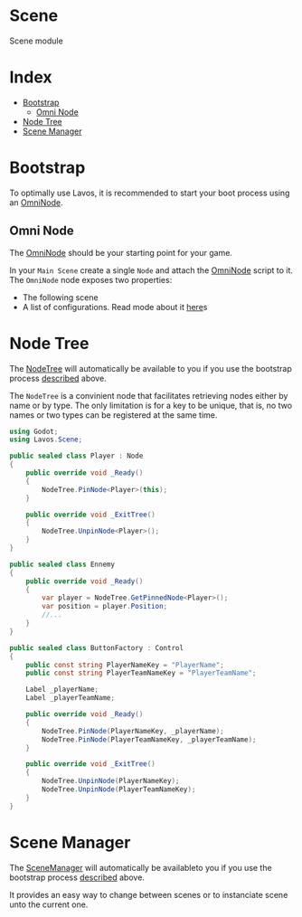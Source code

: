 # Scene

Scene module

# Index

* [Bootstrap](#bootstrap)
    * [Omni Node](#omni-node)
* [Node Tree](#node-tree)
* [Scene Manager](#scene-manager)

# Bootstrap

To optimally use Lavos, it is recommended to start your boot process using an [OmniNode](./OmniNode.cs).

## Omni Node

The [OmniNode](./OmniNode.cs) should be your starting point for your game.

In your `Main Scene` create a single `Node` and attach the [OmniNode](./OmniNode.cs) script to it.
The `OmniNode` node exposes two properties:
* The following scene
* A list of configurations. Read mode about it [here](../dependency/README.md)s

# Node Tree

The [NodeTree](./NodeTree.cs) will automatically be available to you if you
use the bootstrap process [described](#bootstrap) above.

The `NodeTree` is a convinient node that facilitates retrieving nodes
either by name or by type. The only limitation is for a key to be unique,
that is, no two names or two types can be registered at the same time.

```c#
using Godot;
using Lavos.Scene;

public sealed class Player : Node
{
    public override void _Ready()
    {
        NodeTree.PinNode<Player>(this);
    }

    public override void _ExitTree()
    {
        NodeTree.UnpinNode<Player>();
    }
}

public sealed class Ennemy
{
    public override void _Ready()
    {
        var player = NodeTree.GetPinnedNode<Player>();
        var position = player.Position;
        //...
    }
}

public sealed class ButtonFactory : Control
{
    public const string PlayerNameKey = "PlayerName";
    public const string PlayerTeamNameKey = "PlayerTeamName";

    Label _playerName;
    Label _playerTeamName;

    public override void _Ready()
    {
        NodeTree.PinNode(PlayerNameKey, _playerName);
        NodeTree.PinNode(PlayerTeamNameKey, _playerTeamName);
    }

    public override void _ExitTree()
    {
        NodeTree.UnpinNode(PlayerNameKey);
        NodeTree.UnpinNode(PlayerTeamNameKey);
    }
}
```

# Scene Manager

The [SceneManager](./SceneManager.cs) will automatically be availableto you if you
use the bootstrap process [described](#bootstrap) above.

It provides an easy way to change between scenes or to instanciate scene unto the current one.